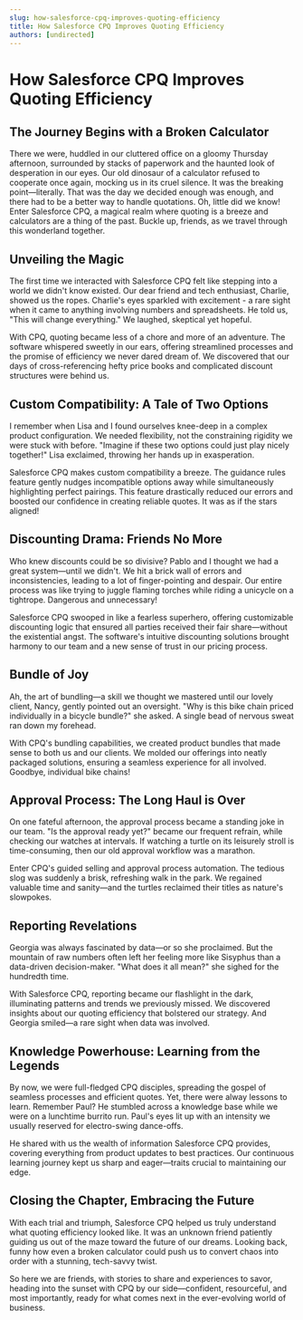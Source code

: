 ```yaml
---
slug: how-salesforce-cpq-improves-quoting-efficiency
title: How Salesforce CPQ Improves Quoting Efficiency
authors: [undirected]
---
```



# How Salesforce CPQ Improves Quoting Efficiency

## The Journey Begins with a Broken Calculator

There we were, huddled in our cluttered office on a gloomy Thursday afternoon, surrounded by stacks of paperwork and the haunted look of desperation in our eyes. Our old dinosaur of a calculator refused to cooperate once again, mocking us in its cruel silence. It was the breaking point—literally. That was the day we decided enough was enough, and there had to be a better way to handle quotations. Oh, little did we know! Enter Salesforce CPQ, a magical realm where quoting is a breeze and calculators are a thing of the past. Buckle up, friends, as we travel through this wonderland together.

## Unveiling the Magic

The first time we interacted with Salesforce CPQ felt like stepping into a world we didn't know existed. Our dear friend and tech enthusiast, Charlie, showed us the ropes. Charlie's eyes sparkled with excitement - a rare sight when it came to anything involving numbers and spreadsheets. He told us, "This will change everything." We laughed, skeptical yet hopeful.

With CPQ, quoting became less of a chore and more of an adventure. The software whispered sweetly in our ears, offering streamlined processes and the promise of efficiency we never dared dream of. We discovered that our days of cross-referencing hefty price books and complicated discount structures were behind us.

## Custom Compatibility: A Tale of Two Options

I remember when Lisa and I found ourselves knee-deep in a complex product configuration. We needed flexibility, not the constraining rigidity we were stuck with before. "Imagine if these two options could just play nicely together!" Lisa exclaimed, throwing her hands up in exasperation.

Salesforce CPQ makes custom compatibility a breeze. The guidance rules feature gently nudges incompatible options away while simultaneously highlighting perfect pairings. This feature drastically reduced our errors and boosted our confidence in creating reliable quotes. It was as if the stars aligned!

## Discounting Drama: Friends No More

Who knew discounts could be so divisive? Pablo and I thought we had a great system—until we didn't. We hit a brick wall of errors and inconsistencies, leading to a lot of finger-pointing and despair. Our entire process was like trying to juggle flaming torches while riding a unicycle on a tightrope. Dangerous and unnecessary!

Salesforce CPQ swooped in like a fearless superhero, offering customizable discounting logic that ensured all parties received their fair share—without the existential angst. The software's intuitive discounting solutions brought harmony to our team and a new sense of trust in our pricing process.

## Bundle of Joy

Ah, the art of bundling—a skill we thought we mastered until our lovely client, Nancy, gently pointed out an oversight. "Why is this bike chain priced individually in a bicycle bundle?" she asked. A single bead of nervous sweat ran down my forehead.

With CPQ's bundling capabilities, we created product bundles that made sense to both us and our clients. We molded our offerings into neatly packaged solutions, ensuring a seamless experience for all involved. Goodbye, individual bike chains!

## Approval Process: The Long Haul is Over

On one fateful afternoon, the approval process became a standing joke in our team. "Is the approval ready yet?" became our frequent refrain, while checking our watches at intervals. If watching a turtle on its leisurely stroll is time-consuming, then our old approval workflow was a marathon.

Enter CPQ's guided selling and approval process automation. The tedious slog was suddenly a brisk, refreshing walk in the park. We regained valuable time and sanity—and the turtles reclaimed their titles as nature's slowpokes.

## Reporting Revelations

Georgia was always fascinated by data—or so she proclaimed. But the mountain of raw numbers often left her feeling more like Sisyphus than a data-driven decision-maker. "What does it all mean?" she sighed for the hundredth time.

With Salesforce CPQ, reporting became our flashlight in the dark, illuminating patterns and trends we previously missed. We discovered insights about our quoting efficiency that bolstered our strategy. And Georgia smiled—a rare sight when data was involved.

## Knowledge Powerhouse: Learning from the Legends

By now, we were full-fledged CPQ disciples, spreading the gospel of seamless processes and efficient quotes. Yet, there were alway lessons to learn. Remember Paul? He stumbled across a knowledge base while we were on a lunchtime burrito run. Paul's eyes lit up with an intensity we usually reserved for electro-swing dance-offs.

He shared with us the wealth of information Salesforce CPQ provides, covering everything from product updates to best practices. Our continuous learning journey kept us sharp and eager—traits crucial to maintaining our edge.

## Closing the Chapter, Embracing the Future

With each trial and triumph, Salesforce CPQ helped us truly understand what quoting efficiency looked like. It was an unknown friend patiently guiding us out of the maze toward the future of our dreams. Looking back, funny how even a broken calculator could push us to convert chaos into order with a stunning, tech-savvy twist.

So here we are friends, with stories to share and experiences to savor, heading into the sunset with CPQ by our side—confident, resourceful, and most importantly, ready for what comes next in the ever-evolving world of business. 